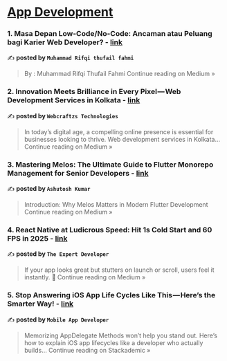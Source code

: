 
<h1><a href=https://medium.com/tag/mobile-app-development/recommended target="_blank" rel="noopener noreferrer">App Development</a></h1>
<h3>1. Masa Depan Low-Code/No-Code: Ancaman atau Peluang bagi Karier Web Developer? - <a href="https://medium.com/@muhammadrifqi1719/masa-depan-low-code-no-code-ancaman-atau-peluang-bagi-karier-web-developer-de6b2e6339b1?source=rss------mobile_app_development-5" target="_blank" rel="noopener noreferrer">link</a></h3>

✍️ **posted by `Muhammad Rifqi thufail fahmi`**

<blockquote>By : Muhammad Rifqi Thufail Fahmi
Continue reading on Medium »</blockquote>

<h3>2. Innovation Meets Brilliance in Every Pixel — Web Development Services in Kolkata - <a href="https://medium.com/@webcraftzstechnologies/innovation-meets-brilliance-in-every-pixel-web-development-services-in-kolkata-59cb85e60da1?source=rss------mobile_app_development-5" target="_blank" rel="noopener noreferrer">link</a></h3>

✍️ **posted by `Webcraftzs Technologies`**

<blockquote>In today’s digital age, a compelling online presence is essential for businesses looking to thrive. Web development services in Kolkata…
Continue reading on Medium »</blockquote>

<h3>3. Mastering Melos: The Ultimate Guide to Flutter Monorepo Management for Senior Developers - <a href="https://tiwariashuism.medium.com/mastering-melos-the-ultimate-guide-to-flutter-monorepo-management-for-senior-developers-032198742c9b?source=rss------mobile_app_development-5" target="_blank" rel="noopener noreferrer">link</a></h3>

✍️ **posted by `Ashutosh Kumar`**

<blockquote>Introduction: Why Melos Matters in Modern Flutter Development
Continue reading on Medium »</blockquote>

<h3>4.  React Native at Ludicrous Speed: Hit 1s Cold Start and 60 FPS in 2025  - <a href="https://the-expert-developer.medium.com/react-native-at-ludicrous-speed-hit-1s-cold-start-and-60-fps-in-2025-3b97c1ce9d53?source=rss------mobile_app_development-5" target="_blank" rel="noopener noreferrer">link</a></h3>

✍️ **posted by `The Expert Developer`**

<blockquote>If your app looks great but stutters on launch or scroll, users feel it instantly. 🚁
Continue reading on Medium »</blockquote>

<h3>5. Stop Answering iOS App Life Cycles Like This — Here’s the Smarter Way! - <a href="https://blog.stackademic.com/stop-answering-ios-app-life-cycles-like-this-heres-the-smarter-way-9f2a28953508?source=rss------mobile_app_development-5" target="_blank" rel="noopener noreferrer">link</a></h3>

✍️ **posted by `Mobile App Developer`**

<blockquote>Memorizing AppDelegate Methods won’t help you stand out. Here’s how to explain iOS app lifecycles like a developer who actually builds…
Continue reading on Stackademic »</blockquote>

